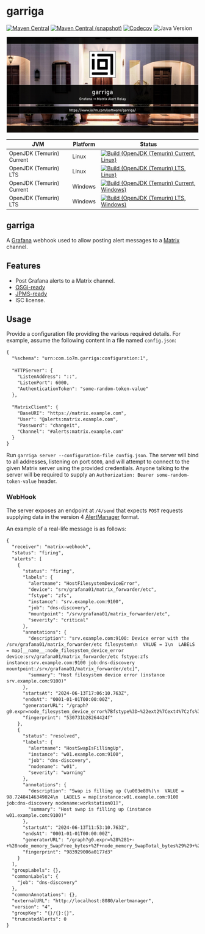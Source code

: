 garriga
===

[![Maven Central](https://img.shields.io/maven-central/v/com.io7m.garriga/com.io7m.garriga.svg?style=flat-square)](http://search.maven.org/#search%7Cga%7C1%7Cg%3A%22com.io7m.garriga%22)
[![Maven Central (snapshot)](https://img.shields.io/nexus/s/com.io7m.garriga/com.io7m.garriga?server=https%3A%2F%2Fs01.oss.sonatype.org&style=flat-square)](https://s01.oss.sonatype.org/content/repositories/snapshots/com/io7m/garriga/)
[![Codecov](https://img.shields.io/codecov/c/github/io7m-com/garriga.svg?style=flat-square)](https://codecov.io/gh/io7m-com/garriga)
![Java Version](https://img.shields.io/badge/21-java?label=java&color=e6c35c)

![com.io7m.garriga](./src/site/resources/garriga.jpg?raw=true)

| JVM | Platform | Status |
|-----|----------|--------|
| OpenJDK (Temurin) Current | Linux | [![Build (OpenJDK (Temurin) Current, Linux)](https://img.shields.io/github/actions/workflow/status/io7m-com/garriga/main.linux.temurin.current.yml)](https://www.github.com/io7m-com/garriga/actions?query=workflow%3Amain.linux.temurin.current)|
| OpenJDK (Temurin) LTS | Linux | [![Build (OpenJDK (Temurin) LTS, Linux)](https://img.shields.io/github/actions/workflow/status/io7m-com/garriga/main.linux.temurin.lts.yml)](https://www.github.com/io7m-com/garriga/actions?query=workflow%3Amain.linux.temurin.lts)|
| OpenJDK (Temurin) Current | Windows | [![Build (OpenJDK (Temurin) Current, Windows)](https://img.shields.io/github/actions/workflow/status/io7m-com/garriga/main.windows.temurin.current.yml)](https://www.github.com/io7m-com/garriga/actions?query=workflow%3Amain.windows.temurin.current)|
| OpenJDK (Temurin) LTS | Windows | [![Build (OpenJDK (Temurin) LTS, Windows)](https://img.shields.io/github/actions/workflow/status/io7m-com/garriga/main.windows.temurin.lts.yml)](https://www.github.com/io7m-com/garriga/actions?query=workflow%3Amain.windows.temurin.lts)|

## garriga

A [Grafana](https://grafana.com/) webhook used to allow posting alert
messages to a [Matrix](https://matrix.org/) channel.

## Features

* Post Grafana alerts to a Matrix channel.
* [OSGi-ready](https://www.osgi.org/)
* [JPMS-ready](https://en.wikipedia.org/wiki/Java_Platform_Module_System)
* ISC license.

## Usage

Provide a configuration file providing the various required details. For
example, assume the following content in a file named `config.json`:

```
{
  "%schema": "urn:com.io7m.garriga:configuration:1",

  "HTTPServer": {
    "ListenAddress": "::",
    "ListenPort": 6000,
    "AuthenticationToken": "some-random-token-value"
  },

  "MatrixClient": {
    "BaseURI": "https://matrix.example.com",
    "User": "@alerts:matrix.example.com",
    "Password": "changeit",
    "Channel": "#alerts:matrix.example.com"
  }
}
```

Run `garriga server --configuration-file config.json`. The server will
bind to all addresses, listening on port `6000`, and will attempt to connect
to the given Matrix server using the provided credentials. Anyone talking
to the server will be required to supply an
`Authorization: Bearer some-random-token-value` header.

### WebHook

The server exposes an endpoint at `/4/send` that expects `POST` requests
supplying data in the version 4 [AlertManager](https://prometheus.io/docs/alerting/latest/configuration/#webhook_config)
format.

An example of a real-life message is as follows:

```
{
  "receiver": "matrix-webhook",
  "status": "firing",
  "alerts": [
    {
      "status": "firing",
      "labels": {
        "alertname": "HostFilesystemDeviceError",
        "device": "srv/grafana01/matrix_forwarder/etc",
        "fstype": "zfs",
        "instance": "srv.example.com:9100",
        "job": "dns-discovery",
        "mountpoint": "/srv/grafana01/matrix_forwarder/etc",
        "severity": "critical"
      },
      "annotations": {
        "description": "srv.example.com:9100: Device error with the /srv/grafana01/matrix_forwarder/etc filesystem\n  VALUE = 1\n  LABELS = map[__name__:node_filesystem_device_error device:srv/grafana01/matrix_forwarder/etc fstype:zfs instance:srv.example.com:9100 job:dns-discovery mountpoint:/srv/grafana01/matrix_forwarder/etc]",
        "summary": "Host filesystem device error (instance srv.example.com:9100)"
      },
      "startsAt": "2024-06-13T17:06:10.763Z",
      "endsAt": "0001-01-01T00:00:00Z",
      "generatorURL": "/graph?g0.expr=node_filesystem_device_error%7Bfstype%3D~%22ext2%7Cext4%7Czfs%7Cxfs%7Cvfat%22%7D+%3D%3D+1\u0026g0.tab=1",
      "fingerprint": "530731b28264424f"
    },
    {
      "status": "resolved",
      "labels": {
        "alertname": "HostSwapIsFillingUp",
        "instance": "w01.example.com:9100",
        "job": "dns-discovery",
        "nodename": "w01",
        "severity": "warning"
      },
      "annotations": {
        "description": "Swap is filling up (\u003e80%)\n  VALUE = 98.72484146349024\n  LABELS = map[instance:w01.example.com:9100 job:dns-discovery nodename:workstation01]",
        "summary": "Host swap is filling up (instance w01.example.com:9100)"
      },
      "startsAt": "2024-06-13T11:53:10.763Z",
      "endsAt": "0001-01-01T00:00:00Z",
      "generatorURL": "/graph?g0.expr=%28%281+-+%28node_memory_SwapFree_bytes+%2F+node_memory_SwapTotal_bytes%29%29+%2A+100+%3E+80%29+%2A+on+%28instance%29+group_left+%28nodename%29+node_uname_info%7Bnodename%3D~%22.%2B%22%7D\u0026g0.tab=1",
      "fingerprint": "983929006a0177d3"
    }
  ],
  "groupLabels": {},
  "commonLabels": {
    "job": "dns-discovery"
  },
  "commonAnnotations": {},
  "externalURL": "http://localhost:8080/alertmanager",
  "version": "4",
  "groupKey": "{}/{}:{}",
  "truncatedAlerts": 0
}
```
